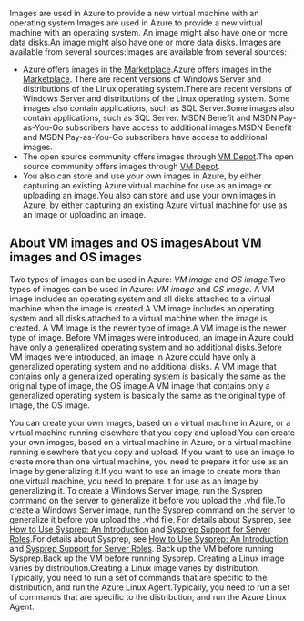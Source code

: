 

<span data-ttu-id="29f3c-101">Images are used in Azure to provide a new virtual machine with an operating system.</span><span class="sxs-lookup"><span data-stu-id="29f3c-101">Images are used in Azure to provide a new virtual machine with an operating system.</span></span> <span data-ttu-id="29f3c-102">An image might also have one or more data disks.</span><span class="sxs-lookup"><span data-stu-id="29f3c-102">An image might also have one or more data disks.</span></span> <span data-ttu-id="29f3c-103">Images are available from several sources:</span><span class="sxs-lookup"><span data-stu-id="29f3c-103">Images are available from several sources:</span></span>

* <span data-ttu-id="29f3c-104">Azure offers images in the [Marketplace](https://azure.microsoft.com/gallery/virtual-machines/).</span><span class="sxs-lookup"><span data-stu-id="29f3c-104">Azure offers images in the [Marketplace](https://azure.microsoft.com/gallery/virtual-machines/).</span></span> <span data-ttu-id="29f3c-105">There are recent versions of Windows Server and distributions of the Linux operating system.</span><span class="sxs-lookup"><span data-stu-id="29f3c-105">There are recent versions of Windows Server and distributions of the Linux operating system.</span></span> <span data-ttu-id="29f3c-106">Some images also contain applications, such as SQL Server.</span><span class="sxs-lookup"><span data-stu-id="29f3c-106">Some images also contain applications, such as SQL Server.</span></span> <span data-ttu-id="29f3c-107">MSDN Benefit and MSDN Pay-as-You-Go subscribers have access to additional images.</span><span class="sxs-lookup"><span data-stu-id="29f3c-107">MSDN Benefit and MSDN Pay-as-You-Go subscribers have access to additional images.</span></span>
* <span data-ttu-id="29f3c-108">The open source community offers images through [VM Depot](http://vmdepot.msopentech.com/List/Index).</span><span class="sxs-lookup"><span data-stu-id="29f3c-108">The open source community offers images through [VM Depot](http://vmdepot.msopentech.com/List/Index).</span></span>
* <span data-ttu-id="29f3c-109">You also can store and use your own images in Azure, by either capturing an existing Azure virtual machine for use as an image or uploading an image.</span><span class="sxs-lookup"><span data-stu-id="29f3c-109">You also can store and use your own images in Azure, by either capturing an existing Azure virtual machine for use as an image or uploading an image.</span></span>

## <a name="about-vm-images-and-os-images"></a><span data-ttu-id="29f3c-110">About VM images and OS images</span><span class="sxs-lookup"><span data-stu-id="29f3c-110">About VM images and OS images</span></span>
<span data-ttu-id="29f3c-111">Two types of images can be used in Azure: *VM image* and *OS image*.</span><span class="sxs-lookup"><span data-stu-id="29f3c-111">Two types of images can be used in Azure: *VM image* and *OS image*.</span></span> <span data-ttu-id="29f3c-112">A VM image includes an operating system and all disks attached to a virtual machine when the image is created.</span><span class="sxs-lookup"><span data-stu-id="29f3c-112">A VM image includes an operating system and all disks attached to a virtual machine when the image is created.</span></span> <span data-ttu-id="29f3c-113">A VM image is the newer type of image.</span><span class="sxs-lookup"><span data-stu-id="29f3c-113">A VM image is the newer type of image.</span></span> <span data-ttu-id="29f3c-114">Before VM images were introduced, an image in Azure could have only a generalized operating system and no additional disks.</span><span class="sxs-lookup"><span data-stu-id="29f3c-114">Before VM images were introduced, an image in Azure could have only a generalized operating system and no additional disks.</span></span> <span data-ttu-id="29f3c-115">A VM image that contains only a generalized operating system is basically the same as the original type of image, the OS image.</span><span class="sxs-lookup"><span data-stu-id="29f3c-115">A VM image that contains only a generalized operating system is basically the same as the original type of image, the OS image.</span></span>

<span data-ttu-id="29f3c-116">You can create your own images, based on a virtual machine in Azure, or a virtual machine running elsewhere that you copy and upload.</span><span class="sxs-lookup"><span data-stu-id="29f3c-116">You can create your own images, based on a virtual machine in Azure, or a virtual machine running elsewhere that you copy and upload.</span></span> <span data-ttu-id="29f3c-117">If you want to use an image to create more than one virtual machine, you need to prepare it for use as an image by generalizing it.</span><span class="sxs-lookup"><span data-stu-id="29f3c-117">If you want to use an image to create more than one virtual machine, you need to prepare it for use as an image by generalizing it.</span></span> <span data-ttu-id="29f3c-118">To create a Windows Server image, run the Sysprep command on the server to generalize it before you upload the .vhd file.</span><span class="sxs-lookup"><span data-stu-id="29f3c-118">To create a Windows Server image, run the Sysprep command on the server to generalize it before you upload the .vhd file.</span></span> <span data-ttu-id="29f3c-119">For details about Sysprep, see [How to Use Sysprep: An Introduction](http://go.microsoft.com/fwlink/p/?LinkId=392030) and [Sysprep Support for Server Roles](https://msdn.microsoft.com/windows/hardware/commercialize/manufacture/desktop/sysprep-support-for-server-roles).</span><span class="sxs-lookup"><span data-stu-id="29f3c-119">For details about Sysprep, see [How to Use Sysprep: An Introduction](http://go.microsoft.com/fwlink/p/?LinkId=392030) and [Sysprep Support for Server Roles](https://msdn.microsoft.com/windows/hardware/commercialize/manufacture/desktop/sysprep-support-for-server-roles).</span></span> <span data-ttu-id="29f3c-120">Back up the VM before running Sysprep.</span><span class="sxs-lookup"><span data-stu-id="29f3c-120">Back up the VM before running Sysprep.</span></span> <span data-ttu-id="29f3c-121">Creating a Linux image varies by distribution.</span><span class="sxs-lookup"><span data-stu-id="29f3c-121">Creating a Linux image varies by distribution.</span></span> <span data-ttu-id="29f3c-122">Typically, you need to run a set of commands that are specific to the distribution, and run the Azure Linux Agent.</span><span class="sxs-lookup"><span data-stu-id="29f3c-122">Typically, you need to run a set of commands that are specific to the distribution, and run the Azure Linux Agent.</span></span>
